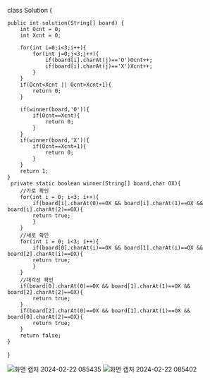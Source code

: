 

class Solution {

    public int solution(String[] board) {
        int Ocnt = 0;
        int Xcnt = 0;
        
        for(int i=0;i<3;i++){
            for(int j=0;j<3;j++){
                if(board[i].charAt(j)=='O')Ocnt++;
                if(board[i].charAt(j)=='X')Xcnt++;
            }
        }
        if(Ocnt<Xcnt || Ocnt>Xcnt+1){
            return 0;
        }
        
        if(winner(board,'O')){
            if(Ocnt==Xcnt){
                return 0;
            }
        }
        if(winner(board,'X')){
            if(Ocnt==Xcnt+1){
                return 0;
            }
        }
        return 1;
    }
     private static boolean winner(String[] board,char OX){
        //가로 확인
        for(int i = 0; i<3; i++){
            if(board[i].charAt(0)==OX && board[i].charAt(1)==OX && board[i].charAt(2)==OX){
            return true;
            }
        }
        //세로 확인
        for(int i = 0; i<3; i++){
            if(board[0].charAt(i)==OX && board[1].charAt(i)==OX && board[2].charAt(i)==OX){
            return true;
            }
        }
        //대각선 확인
        if(board[0].charAt(0)==OX && board[1].charAt(1)==OX && board[2].charAt(2)==OX){
            return true;
        }
        if(board[2].charAt(0)==OX && board[1].charAt(1)==OX && board[0].charAt(2)==OX){
            return true;
        }
        return false;
    }
}

![화면 캡처 2024-02-22 085435](https://github.com/Ajaewoo/codingTest/assets/95599247/a2095bb9-5ca8-4ec0-8ef7-093bfcf7c023)
![화면 캡처 2024-02-22 085402](https://github.com/Ajaewoo/codingTest/assets/95599247/9233b740-f6b7-420e-ada3-4c1354fea30e)
